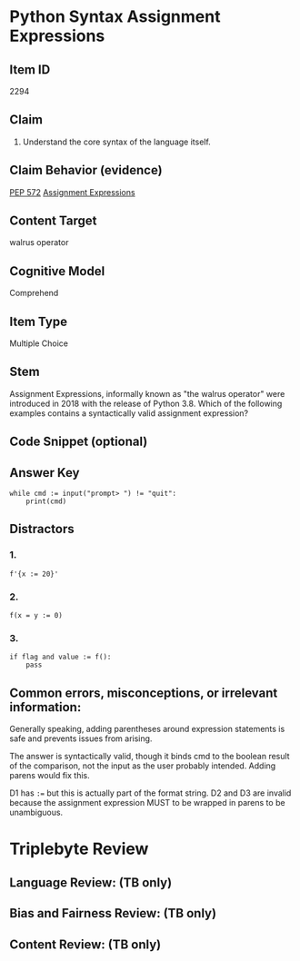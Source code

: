 # Python Syntax Assignment Expressions

## Item ID
2294

## Claim
1. Understand the core syntax of the language itself.

## Claim Behavior (evidence)

[PEP 572](https://www.python.org/dev/peps/pep-0572/)
[Assignment Expressions](https://docs.python.org/3/whatsnew/3.8.html#assignment-expressions)


## Content Target
walrus operator

## Cognitive Model
Comprehend

## Item Type
Multiple Choice

## Stem

Assignment Expressions, informally known as "the walrus operator" were introduced in 2018 with the release of Python 3.8. Which of the following examples contains a syntactically valid assignment expression?


## Code Snippet (optional)



## Answer Key

```
while cmd := input("prompt> ") != "quit":
    print(cmd)
```

## Distractors

### 1.

```
f'{x := 20}'
```

### 2.

```
f(x = y := 0)
```

### 3.

```
if flag and value := f():
    pass
```



## Common errors, misconceptions, or irrelevant information:

Generally speaking, adding parentheses around expression statements is safe and prevents issues from arising.

The answer is syntactically valid, though it binds cmd to the boolean result of the comparison, not the input as the user probably intended. Adding parens would fix this.

D1 has `:=` but this is actually part of the format string.
D2 and D3 are invalid because the assignment expression MUST to be wrapped in parens to be unambiguous.


# Triplebyte Review


## Language Review: (TB only)


## Bias and Fairness Review: (TB only)


## Content Review: (TB only)

